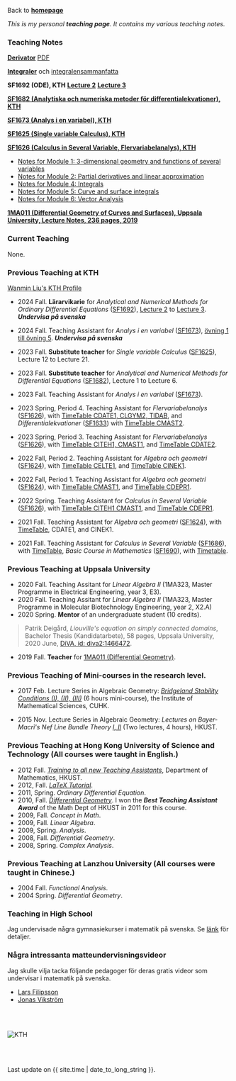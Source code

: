Back to [**homepage**](https://wanminliu.github.io)




_This is my personal **teaching page**. It contains my various teaching notes._



### Teaching Notes

[**Derivator**](https://wanminliu.github.io/KTH/Derivator/Derivator.html) [PDF](https://wanminliu.github.io/KTH/Derivator/Derivator.pdf)

[**Integraler**](https://wanminliu.github.io/HiG/integralen.html) och [integralensammanfatta](https://wanminliu.github.io/HiG/integralensammanfatta.html)

**SF1692 (ODE), KTH** [**Lecture 2**](https://wanminliu.github.io/KTH/ODE/SF1692F2.html)
[**Lecture 3**](https://wanminliu.github.io/KTH/ODE/SF1692F3.html)

[**SF1682 (Analytiska och numeriska metoder för differentialekvationer), KTH**](https://wanminliu.github.io/KTH/ODE/ODE.html)
 
[**SF1673 (Analys i en variabel), KTH**](https://wanminliu.github.io/KTH/SF1673/index)

[**SF1625 (Single variable Calculus), KTH**](https://wanminliu.github.io/KTH/SF1625)

[**SF1626 (Calculus in Several Variable, Flervariabelanalys), KTH**](https://www.kth.se/student/kurser/kurs/SF1626)

*  [Notes for Module 1: 3-dimensional geometry and functions of several variables](https://wanminliu.github.io/KTH/M1/SF1626VT22M1.html)
*  [Notes for Module 2: Partial derivatives and linear approximation](https://wanminliu.github.io/KTH/M2/SF1626VT22M2.html)
*  [Notes for Module 4: Integrals](https://wanminliu.github.io/KTH/M4/SF1626M4.html)
*  [Notes for Module 5: Curve and surface integrals](https://wanminliu.github.io/KTH/M5/SF1626VT22M5.html)
*  [Notes for Module 6: Vector Analysis](https://wanminliu.github.io/KTH/M6/SF1626VT22M6.html)

[**1MA011 (Differential Geometry of Curves and Surfaces), Uppsala University, Lecture Notes, 236 pages, 2019**](https://wanminliu.github.io/doc/DG/DG.html)


### Current Teaching
None.

### Previous Teaching at KTH

[Wanmin Liu's KTH Profile](https://www.kth.se/profile/wanmin/)

* 2024 Fall.  **Lärarvikarie** for *Analytical and Numerical Methods for Ordinary Differential Equations* ([SF1692](https://www.kth.se/student/kurser/kurs/SF1692)), [Lecture 2](https://wanminliu.github.io/KTH/ODE/SF1692F2.html) to [Lecture 3](https://wanminliu.github.io/KTH/ODE/SF1692F3.html). _**Undervisa på svenska**_

* 2024 Fall.  Teaching Assistant for *Analys i en variabel* ([SF1673](https://www.kth.se/student/kurser/kurs/SF1673)), [övning 1 till  övning 5](https://wanminliu.github.io/KTH/SF1673.html).  _**Undervisa på svenska**_


* 2023 Fall.  **Substitute teacher** for *Single variable Calculus* ([SF1625](https://wanminliu.github.io/KTH/SF1625)), Lecture 12 to Lecture 21.

* 2023 Fall.  **Substitute teacher** for *Analytical and Numerical Methods for Differential Equations* ([SF1682](https://canvas.kth.se/courses/41658)), Lecture 1 to Lecture 6.

* 2023 Fall.  Teaching Assistant for *Analys i en variabel* ([SF1673](https://www.kth.se/student/kurser/kurs/SF1673)). 

* 2023 Spring, Period 4. Teaching Assistant for *Flervariabelanalys* ([SF1626](https://canvas.kth.se/courses/37846)), with [TimeTable CDATE1, CLGYM2, TIDAB](https://cloud.timeedit.net/kth/web/public01/ri160794X50Z06Q6Z96g0YY0y0066YX0709gQY6Q57264697X4478w27Y5o7o7Zr4QxQ0.html), and *Differentialekvationer* ([SF1633](https://canvas.kth.se/courses/38810)) with [TimeTable CMAST2](https://cloud.timeedit.net/kth/web/public01/ri166795X50Z0XQ6Z46g9Y60y9016Y0200QgQY6Q572806774Y747ZrwoxQo.html).

* 2023 Spring, Period 3. Teaching Assistant for *Flervariabelanalys* ([SF1626](https://canvas.kth.se/courses/37846)), with [TimeTable CITEH1, CMAST1](https://cloud.timeedit.net/kth/web/public01/ri150774X91Z06Q6Z96g0YY0y0066YX0709gQY6Q55264097X4478w17Y5o7o5Zr4QxQ0.html), and [TimeTable CDATE2](https://cloud.timeedit.net/kth/web/public01/ri150774X91Z06Q6Z96g0YY0y0066YX0709gQY6Q55264097X4478653w51x24r647Y50oQ7Z1YoXQ7.html).


* 2022 Fall, Period 2. Teaching Assistant for *Algebra och geometri* ([SF1624](https://www.kth.se/social/course/SF1624/)), with [TimeTable  CELTE1](https://cloud.timeedit.net/kth/web/public01/ri170664X35Z56Q6Z96g0YY5y0066YX0709gQY6Q50264596X4878033w51x21r827Y50oQ7Z1YoXQ7.html), and [TimeTable CINEK1](https://cloud.timeedit.net/kth/web/public01/ri170664X35Z56Q6Z96g0YY5y0066YX0709gQY6Q50264596X4878133w51x51r827Y50oQ7Z1YoXQ7.html).
* 2022 Fall, Period 1. Teaching Assistant for *Algebra och geometri* ([SF1624](https://www.kth.se/social/course/SF1624/)), with [TimeTable CMAST1](https://cloud.timeedit.net/kth/web/public01/ri160604X14Z56Q6Z96g0YY0y0066YX0709gQY6Q53264596X4878673Y51X791927Y507Q7.html), and [TimeTable CDEPR1](https://cloud.timeedit.net/kth/web/public01/ri160604X14Z56Q6Z96g0YY0y0066YX0703gQY6Q53264596X4177459Y50X538298Y517Q7.html).

* 2022 Spring. Teaching Assistant for *Calculus in Several Variable* ([SF1626](https://canvas.kth.se/courses/31806)), with [TimeTable CITEH1 CMAST1](https://cloud.timeedit.net/kth/web/public01/ri.html?h=t&sid=7&p=20220117.x%2C20220306.x&objects=203502.9%2C203509.9%2C448906.10&ox=0&types=0&fe=0), and [TimeTable CDEPR1](https://cloud.timeedit.net/kth/web/public01/ri.html?h=t&sid=7&p=20220117.x%2C20220306.x&objects=203502.9%2C203509.9%2C448908.10%2C386518.16&ox=0&types=0&fe=0).
* 2021 Fall. Teaching Assistant for *Algebra och geometri* ([SF1624](https://kth.instructure.com/courses/27038)), with [TimeTable](https://cloud.timeedit.net/kth/web/public01/ri.html?h=t&sid=7&p=20211101.x%2C20211219.x&objects=203502.9%2C203509.9%2C443947.10%2C386461.16%2C-1%2C443880.10%2C203502.9%2C203509.9&ox=0&types=0&fe=0&info=f#), CDATE1, and CINEK1.
* 2021 Fall. Teaching Assistant for *Calculus in Several Variable* ([SF1686](https://canvas.kth.se/courses/27075)), with [TimeTable](https://cloud.timeedit.net/kth/web/public01/ri176505X20Z5XQ6Z76g8Y60y9066Y05006gQY6Q532805754Y08X7974Y47Q0.html), *Basic Course in Mathematics* ([SF1690](https://canvas.kth.se/courses/27072)), with [Timetable](https://cloud.timeedit.net/kth/web/public01/ri178504X20Z58Q6Z96g0YY0y6066YX080QgQY6Q5326257505777.html).

### Previous Teaching at Uppsala University

* 2020 Fall. Teaching Assitant for *Linear Algebra II* (1MA323, Master Programme in Electrical Engineering, year 3, E3).
* 2020 Fall. Teaching Assitant for *Linear Algebra II* (1MA323, Master Programme in Molecular Biotechnology Engineering, year 2, X2.A)
* 2020 Spring. **Mentor** of an undergraduate student (10 credits).
 > Patrik Deigård, *Liouville's equation on simply connected domains*, Bachelor Thesis (Kandidatarbete), 58 pages, Uppsala University, 2020 June, [DiVA, id: diva2:1466472](https://urn.kb.se/resolve?urn=urn:nbn:se:uu:diva-419483).
 
* 2019 Fall. **Teacher** for [1MA011 (Differential Geometry)](https://wanminliu.github.io/doc/DG/DG.html).


### Previous Teaching of Mini-courses in the research level.

* 2017 Feb. Lecture Series in Algebraic Geometry: _[Bridgeland Stability Conditions (I), (II), (III)](http://www.ims.cuhk.edu.hk/activities/conferences/mist/2017/mist_2017-i_3-14feb2017/)_ (6 hours mini-course), the Institute of Mathematical Sciences, CUHK.

* 2015 Nov. Lecture Series in Algebraic Geometry: _Lectures on Bayer-Macrì's Nef Line Bundle Theory [I, II](https://www.math.hkust.edu.hk/events/?menu=18)_ (Two lectures, 4 hours), HKUST.

### Previous Teaching at Hong Kong University of Science and Technology (All courses were taught in English.)

* 2012 Fall. [*Training to all new Teaching Assistants*](https://wanminliu.github.io/doc/Tutorial/Tutorial_Training.pdf), Department of Mathematics, HKUST. 
* 2012, Fall. [*LaTeX  Tutorial*](https://wanminliu.github.io/doc/introLaTeX.pdf). 
* 2011, Spring. *Ordinary Differential Equation*.
* 2010, Fall. [*Differential Geometry*](https://wanminliu.github.io/doc/DG2010/DG2010_Liu.html). I won the _**Best Teaching Assistant Award**_ of the Math Dept of HKUST in 2011 for this course.
* 2009, Fall. *Concept in Math*.
* 2009, Fall. *Linear Algebra*.
* 2009, Spring. *Analysis*.
* 2008, Fall. *Differential Geometry*.
* 2008, Spring. *Complex Analysis*.

### Previous Teaching at Lanzhou University (All courses were taught in Chinese.)


* 2004 Fall. *Functional Analysis*. 
* 2004 Spring. *Differential Geometry*.

### Teaching in High School 

Jag undervisade några gymnasiekurser i matematik på svenska. Se [länk](https://wanminliu.github.io/gymnasium/) för detaljer.

### Några intressanta matteundervisningsvideor

Jag skulle vilja tacka följande pedagoger för deras gratis videor som undervisar i matematik på svenska.

* [Lars Filipsson](https://www.youtube.com/@lasrfilipsson)
* [Jonas Vikström](https://www.youtube.com/@vikstromjonas)




<br/><br/>

<img src="https://wanminliu.github.io//pic/KTH20231129.jpg" alt="KTH" id="width:100%;height:auto;">

<br/><br/>
<p>Last update on {{ site.time | date_to_long_string }}.</p>

<script async src="https://www.googletagmanager.com/gtag/js?id=G-6X136VZ9Z5"></script>
<script>
  window.dataLayer = window.dataLayer || [];
  function gtag(){dataLayer.push(arguments);}
  gtag('js', new Date());

  gtag('config', 'G-6X136VZ9Z5');
</script>